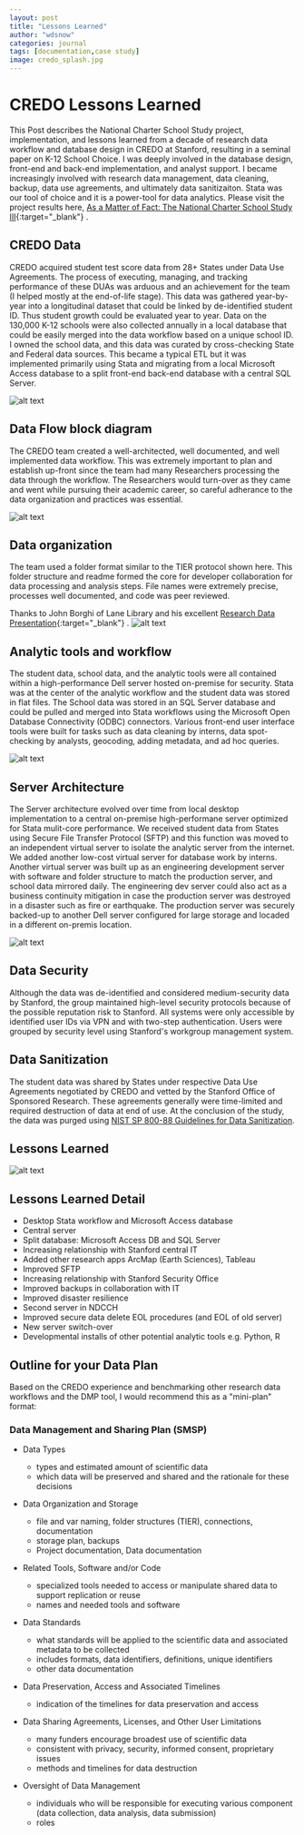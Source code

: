 ```yaml
---
layout: post
title: "Lessons Learned"
author: "wdsnow"
categories: journal
tags: [documentation,case study]
image: credo_splash.jpg
---
```


# CREDO Lessons Learned

This Post describes the National Charter School Study project, implementation, and lessons learned from a decade of research data workflow and database design in CREDO at Stanford, resulting in a seminal paper on K-12 School Choice. I was deeply involved in the database design, front-end and back-end implementation, and analyst support. I became increasingly involved with research data management, data cleaning, backup, data use agreements, and ultimately data sanitizaiton. Stata was our tool of choice and it is a power-tool for data analytics. Please visit the project results here, [As a Matter of Fact: The National Charter School Study III](https://ncss3.stanford.edu/){:target="_blank"} .

## CREDO Data
CREDO acquired student test score data from 28+ States under Data Use Agreements. The process of executing, managing, and tracking performance of these DUAs was arduous and an achievement for the team (I helped mostly at the end-of-life stage). This data was gathered year-by-year into a longitudinal dataset that could be linked by de-identified student ID. Thus student growth could be evaluated year to year. Data on the 130,000 K-12 schools were also collected annually in a local database that could be easily merged into the data workflow based on a unique school ID. I owned the school data, and this data was curated by cross-checking State and Federal data sources. This became a typical ETL but it was implemented primarily using Stata and migrating from a local Microsoft Access database to a split front-end back-end database with a central SQL Server.

![alt text](https://wdsnow66.github.io/assets/img/credo-data.jpg "CREDO Data")


## Data Flow block diagram
The CREDO team created a well-architected, well documented, and well implemented data workflow. This was extremely important to plan and establish up-front since the team had many Researchers processing the data through the workflow. The Researchers would turn-over as they came and went while pursuing their academic career, so careful adherance to the data organization and practices was essential.

![alt text](https://wdsnow66.github.io/assets/img/credo-workflow.jpg "CREDO Workflow")


## Data organization
The team used a folder format similar to the TIER protocol shown here. This folder structure and readme formed the core for developer collaboration for data processing and analysis steps. File names were extremely precise, processes well documented, and code was peer reviewed.

Thanks to John Borghi of Lane Library and his excellent [Research Data Presentation](https://docs.google.com/presentation/d/1QTVpYNQUxyaEfcf0BZKLjN6pmCviWBA6/edit#slide=id.p39){:target="_blank"} .
![alt text](https://wdsnow66.github.io/assets/img/tier.png "TIER Folders")


## Analytic tools and workflow
The student data, school data, and the analytic tools were all contained within a high-performance Dell server hosted on-premise for security. Stata was at the center of the analytic workflow and the student data was stored in flat files. The School data was stored in an SQL Server database and could be pulled and merged into Stata workflows using the 
Microsoft Open Database Connectivity (ODBC) connectors. Various front-end user interface tools were built for tasks such as data cleaning by interns, data spot-checking by analysts, geocoding, adding metadata, and ad hoc queries.
 
![alt text](https://wdsnow66.github.io/assets/img/credo-software.jpg "CREDO Software")


## Server Architecture
The Server architecture evolved over time from local desktop implementation to a central on-premise high-performane server optimized for Stata mulit-core performance.  We received student data from States using Secure File Transfer Protocol (SFTP) and this function was moved to an independent virtual server to isolate the analytic server from the internet. We added another low-cost virtual server for database work by interns. Another virtual server was built up as an engineering development server with software and folder structure to match the production server, and school data mirrored daily. The engineering dev server could also act as a business continuity mitigation in case the production server was destroyed in a disaster such as fire or earthquake. The production server was securely backed-up to another Dell server configured for large storage and locaded in a different on-premis location. 

![alt text](https://wdsnow66.github.io/assets/img/credo-servers.jpg "CREDO Servers")



## Data Security
Although the data was de-identified and considered medium-security data by Stanford, the group maintained high-level security protocols because of the possible reputation risk to Stanford. All systems were only accessible by identified user IDs via VPN and with two-step authentication. Users were grouped by security level using Stanford's workgroup management system.  

## Data Sanitization
The student data was shared by States under respective Data Use Agreements negotiated by CREDO and vetted by the Stanford Office of Sponsored Research. These agreements generally were time-limited and required destruction of data at end of use. At the conclusion of the study, the data was purged using [NIST SP 800-88 Guidelines for Data Sanitization](https://csrc.nist.gov/pubs/sp/800/88/r1/final).

## Lessons Learned
![alt text](https://wdsnow66.github.io/assets/img/credo-lessons.jpg "CREDO Lessons Learned")

## Lessons Learned Detail
* Desktop Stata workflow and Microsoft Access database
* Central server 
* Split database: Microsoft Access DB and SQL Server 
* Increasing relationship with Stanford central IT 
* Added other research apps ArcMap (Earth Sciences), Tableau
* Improved SFTP
* Increasing relationship with Stanford Security Office
* Improved backups in collaboration with IT
* Improved disaster resilience
* Second server in NDCCH
* Improved secure data delete EOL procedures (and EOL of old server)
* New server switch-over
* Developmental installs of other potential analytic tools e.g. Python, R


## Outline for your Data Plan
Based on the CREDO experience and benchmarking other research data workflows and the DMP tool, I would recommend this as a "mini-plan" format:

### Data Management and Sharing Plan (SMSP)

* Data Types
  - types and estimated amount of scientific data 
  - which data will be preserved and shared and the rationale for these decisions
  
* Data Organization and Storage
  - file and var naming, folder structures (TIER), connections, documentation
  - storage plan, backups
  - Project documentation, Data documentation
  
* Related Tools, Software and/or Code
  - specialized tools needed to access or manipulate shared data to support replication or reuse
  - names and needed tools and software
  
* Data Standards
  - what standards will be applied to the scientific data and associated metadata to be collected
  - includes formats, data identifiers, definitions, unique identifiers
  - other data documentation
  
* Data Preservation, Access and Associated Timelines
  - indication of the timelines for data preservation and access
 
* Data Sharing Agreements, Licenses, and Other User Limitations
  - many funders encourage broadest use of scientific data
  - consistent with privacy, security, informed consent, proprietary issues
  - methods and timelines for data destruction
  
* Oversight of Data Management
  - individuals who will be responsible for executing various component (data collection, data analysis, data submission)
  - roles
